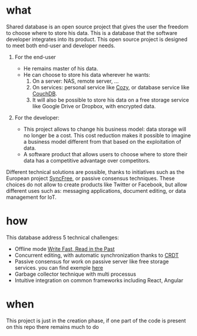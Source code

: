 # what

Shared database is an open source project that gives the user the freedom to choose where to store his data. This is a database that the software developer integrates into its product. This open source project is designed to meet both end-user and developer needs. 

1. For the end-user
    - He remains master of his data. 
    - He can choose to store his data wherever he wants: 
        1. On a server: NAS, remote server, ...
        2. On  services: personal service like [Cozy](www.cozy.io/en/), or database service like [CouchDB](https://aws.amazon.com/marketplace/pp/B00AJZJVNS). 
        3. It will also be possible to store his data on a free storage service like Google Drive or Dropbox, with encrypted data. 
 
2. For the developer: 
    - This project allows to change his business model: data storage will no longer be a cost. This cost reduction makes it possible to imagine a business model different from that based on the exploitation of data. 
    - A software product that allows users to choose where to store their data has a competitive advantage over competitors. 
 
Different technical solutions are possible, thanks to initiatives such as the European project [SyncFree](https://syncfree.lip6.fr/), or passive consensus techniques. These choices do not allow to create products like Twitter or Facebook, but allow different uses such as: messaging applications, document editing, or data management for IoT. 


# how
This database address 5 technical challenges:
* Offline mode [Write Fast, Read in the Past](https://hal.inria.fr/hal-01158370/document)
* Concurrent editing, with automatic synchronization thanks to [CRDT](http://hal.upmc.fr/inria-00555588/document)
* Passive consensus for work on passive server like free storage services. you can find exemple [here](http://ieeexplore.ieee.org/document/7436648/)
* Garbage collector technique with multi processus
* Intuitive integration on common frameworks including React, Angular

# when
This project is just in the creation phase, if one part of the code is present on this repo there remains much to do
